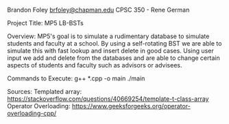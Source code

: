 Brandon Foley
brfoley@chapman.edu
CPSC 350 - Rene German

Project Title: MP5 LB-BSTs

Overview:
MP5's goal is to simulate a rudimentary database to simulate students and faculty at a school. By using a self-rotating BST we are able to simulate this with fast lookup and insert delete in good cases. Using user input we add and delete from the databases and are able to change certain aspects of students and faculty such as advisors or advisees.


Commands to Execute:
    g++ *.cpp -o main
    ./main

Sources:
    Templated array: https://stackoverflow.com/questions/40669254/template-t-class-array
    Operator Overloading: https://www.geeksforgeeks.org/operator-overloading-cpp/
    